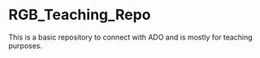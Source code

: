 # RGB_Teaching_Repo
This is a basic repository to connect with ADO and is mostly for teaching purposes. 
